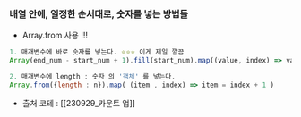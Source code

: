 

### 배열 안에, 일정한 순서대로, 숫자를 넣는 방법들 

- Array.from 사용 !!! 
``` js
1. 매개변수에 바로 숫자를 넣는다. ⭐⭐⭐ 이게 제일 깔끔
Array(end_num - start_num + 1).fill(start_num).map((value, index) => value + index )

2. 매개변수에 length : 숫자 의 '객체' 를 넣는다. 
Array.from({length : n}).map( (item , index) => item = index + 1 )

```
- 출처 코테 : [[230929_카운트 업]]



